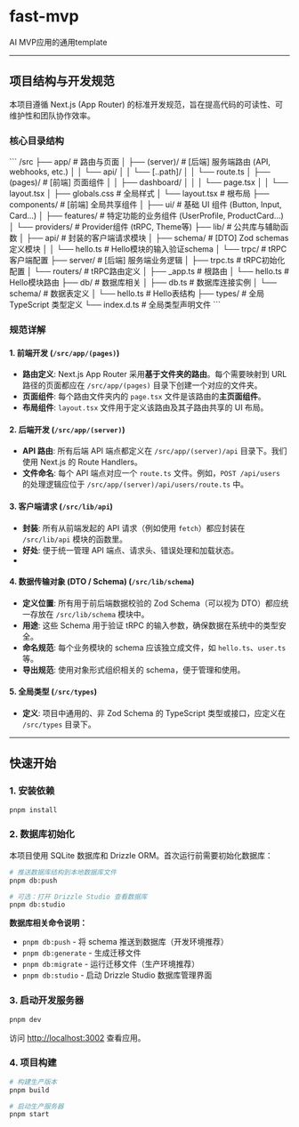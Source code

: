 # fast-mvp

AI MVP应用的通用template

---

## 项目结构与开发规范

本项目遵循 Next.js (App Router) 的标准开发规范，旨在提高代码的可读性、可维护性和团队协作效率。

### 核心目录结构

\`\`\`
/src
├── app/ # 路由与页面
│ ├── (server)/ # [后端] 服务端路由 (API, webhooks, etc.)
│ │ └── api/
│ │ └── [..path]/
│ │ └── route.ts
│ ├── (pages)/ # [前端] 页面组件
│ │ ├── dashboard/
│ │ │ └── page.tsx
│ │ └── layout.tsx
│ ├── globals.css # 全局样式
│ └── layout.tsx # 根布局
├── components/ # [前端] 全局共享组件
│ ├── ui/ # 基础 UI 组件 (Button, Input, Card...)
│ ├── features/ # 特定功能的业务组件 (UserProfile, ProductCard...)
│ └── providers/ # Provider组件 (tRPC, Theme等)
├── lib/ # 公共库与辅助函数
│ ├── api/ # 封装的客户端请求模块
│ ├── schema/ # [DTO] Zod schemas 定义模块
│ │ └── hello.ts # Hello模块的输入验证schema
│ └── trpc/ # tRPC客户端配置
├── server/ # [后端] 服务端业务逻辑
│ ├── trpc.ts # tRPC初始化配置
│ └── routers/ # tRPC路由定义
│     ├── _app.ts # 根路由
│     └── hello.ts # Hello模块路由
├── db/ # 数据库相关
│ ├── db.ts # 数据库连接实例
│ └── schema/ # 数据表定义
│     └── hello.ts # Hello表结构
├── types/ # 全局 TypeScript 类型定义
└── index.d.ts # 全局类型声明文件
\`\`\`

### 规范详解

#### 1. 前端开发 (`/src/app/(pages)`)

- **路由定义**: Next.js App Router 采用**基于文件夹的路由**。每个需要映射到 URL 路径的页面都应在 `/src/app/(pages)` 目录下创建一个对应的文件夹。
- **页面组件**: 每个路由文件夹内的 `page.tsx` 文件是该路由的**主页面组件**。
- **布局组件**: `layout.tsx` 文件用于定义该路由及其子路由共享的 UI 布局。

#### 2. 后端开发 (`/src/app/(server)`)

- **API 路由**: 所有后端 API 端点都定义在 `/src/app/(server)/api` 目录下。我们使用 Next.js 的 Route Handlers。
- **文件命名**: 每个 API 端点对应一个 `route.ts` 文件。例如，`POST /api/users` 的处理逻辑应位于 `/src/app/(server)/api/users/route.ts` 中。

#### 3. 客户端请求 (`/src/lib/api`)

- **封装**: 所有从前端发起的 API 请求（例如使用 `fetch`）都应封装在 `/src/lib/api` 模块的函数里。
- **好处**: 便于统一管理 API 端点、请求头、错误处理和加载状态。
-

#### 4. 数据传输对象 (DTO / Schema) (`/src/lib/schema`)

- **定义位置**: 所有用于前后端数据校验的 Zod Schema（可以视为 DTO）都应统一存放在 `/src/lib/schema` 模块中。
- **用途**: 这些 Schema 用于验证 tRPC 的输入参数，确保数据在系统中的类型安全。
- **命名规范**: 每个业务模块的 schema 应该独立成文件，如 `hello.ts`、`user.ts` 等。
- **导出规范**: 使用对象形式组织相关的 schema，便于管理和使用。

#### 5. 全局类型 (`/src/types`)

- **定义**: 项目中通用的、非 Zod Schema 的 TypeScript 类型或接口，应定义在 `/src/types` 目录下。

---

## 快速开始

### 1. 安装依赖

```bash
pnpm install
```

### 2. 数据库初始化

本项目使用 SQLite 数据库和 Drizzle ORM。首次运行前需要初始化数据库：

```bash
# 推送数据库结构到本地数据库文件
pnpm db:push

# 可选：打开 Drizzle Studio 查看数据库
pnpm db:studio
```

**数据库相关命令说明：**

- `pnpm db:push` - 将 schema 推送到数据库（开发环境推荐）
- `pnpm db:generate` - 生成迁移文件
- `pnpm db:migrate` - 运行迁移文件（生产环境推荐）
- `pnpm db:studio` - 启动 Drizzle Studio 数据库管理界面

### 3. 启动开发服务器

```bash
pnpm dev
```

访问 [http://localhost:3002](http://localhost:3002) 查看应用。

### 4. 项目构建

```bash
# 构建生产版本
pnpm build

# 启动生产服务器
pnpm start
```
